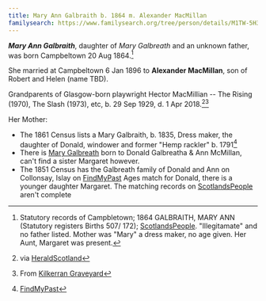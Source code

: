 ```yaml
---
title: Mary Ann Galbraith b. 1864 m. Alexander MacMillan
familysearch: https://www.familysearch.org/tree/person/details/M1TW-5H3
---
```

***Mary Ann Galbraith***, daughter of *Mary Galbreath* and an unknown father, was born Campbeltown 20 Aug 1864.[^birth]

She married at Campbeltown 6 Jan 1896 to **Alexander MacMillan**, son of Robert and Helen (name TBD).

Grandparents of Glasgow-born playwright Hector MacMillian -- The Rising (1970), The Slash (1973), etc, b. 29 Sep 1929, d. 1 Apr 2018.[^hector-death][^grandparents]

Her Mother:
* The 1861 Census lists a Mary Galbraith, b. 1835, Dress maker, the daughter of Donald, windower and former "Hemp rackler" b. 1791[^census1861]
* There is [Mary Galbreath](/sources/opr-campbeltown-births.md#1832-07-05-mary-galbreath) born to Donald Galbreatha & Ann McMillan, can't find a sister Margaret however.
* The 1851 Census has the Galbreath family of Donald and Ann on Collonsay, Islay on [FindMyPast](https://www.findmypast.com/transcript?id=GBC/1851/0019324931&expand=true)  Ages match for Donald, there is a younger daughter Margaret.  The matching records on [ScotlandsPeople](https://www.scotlandspeople.gov.uk/record-results?search_type=people&event=%28B%20OR%20C%20OR%20S%29&record_type%5B0%5D=opr_births&church_type=Old%20Parish%20Registers&dl_cat=church&dl_rec=church-births-baptisms&surname=Galbr&surname_so=starts&forename_so=starts&from_year=1825&to_year=1845&parent_names=Don&parent_names_so=starts&parent_name_two_so=starts&county=ARGYLL&record=Church%20of%20Scotland%20%28old%20parish%20registers%29%20Roman%20Catholic%20Church%20Other%20churches&rd_real_name%5B0%5D=JURA%20AND%20COLONSAY%20OR%20COLONSAY%20AND%20ORONSAY%20OR%20COLONSAY&rd_display_name%5B0%5D=JURA%20AND%20COLONSAY%7CCOLONSAY%20AND%20ORONSAY%7CCOLONSAY_COLONSAY&rd_label%5B0%5D=COLONSAY&rd_name%5B0%5D=JURA%20AND%20COLONSAY%20OR%20COLONSAY%20AND%20ORONSAY%20OR%20COLONSAY&sort=asc&order=Date&field=year) aren't complete


[^birth]: Statutory records of Campbletown; 1864 GALBRAITH, MARY ANN (Statutory registers Births 507/ 172);
  [ScotlandsPeople](https://www.scotlandspeople.gov.uk/view-image/nrs_stat_births/39785221).  "Illegitamate" and no father listed.
  Mother was "Mary" a dress maker, no age given.  Her Aunt, Margaret was present.

[^marriage]: Statutory records of Campbeltown; 1896 GALBRAITH, MARY ANN (Statutory registers Marriages 507/ 3); 
  [ScotlandsPeople](https://www.scotlandspeople.gov.uk/view-image/nrs_stat_marriages/10909689).  The record is hard to read but says she was 
  a domestic servant and something about "illegitamate [something]"
  
[^census1861]: [FindMyPast](https://www.findmypast.com/transcript?id=GBC/1861/0022162201)
  
[^grandparents]: From [Kilkerran Graveyard](/sources/kilkerran-graveyard.md#page-24)

[^hector-death]:  via [HeraldScotland](https://www.heraldscotland.com/opinion/16161208.obituary---hector-macmillan-playwright-author-luthier-known-sash/)
